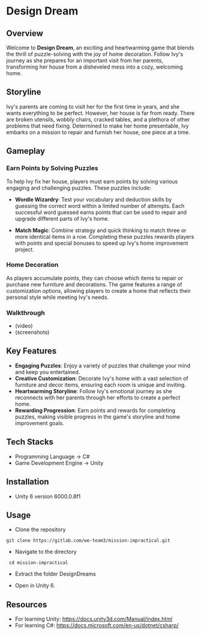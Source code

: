 # Design Dream

## Overview

Welcome to **Design Dream**, an exciting and heartwarming game that blends the thrill of puzzle-solving with the joy of home decoration. Follow Ivy's journey as she prepares for an important visit from her parents, transforming her house from a disheveled mess into a cozy, welcoming home.

## Storyline

Ivy's parents are coming to visit her for the first time in years, and she wants everything to be perfect. However, her house is far from ready. There are broken utensils, wobbly chairs, cracked tables, and a plethora of other problems that need fixing. Determined to make her home presentable, Ivy embarks on a mission to repair and furnish her house, one piece at a time.

## Gameplay

### Earn Points by Solving Puzzles

To help Ivy fix her house, players must earn points by solving various engaging and challenging puzzles. These puzzles include:

- **Wordle Wizardry**: Test your vocabulary and deduction skills by guessing the correct word within a limited number of attempts. Each successful word guessed earns points that can be used to repair and upgrade different parts of Ivy's home.

- **Match Magic**: Combine strategy and quick thinking to match three or more identical items in a row. Completing these puzzles rewards players with points and special bonuses to speed up Ivy's home improvement project.

### Home Decoration

As players accumulate points, they can choose which items to repair or purchase new furniture and decorations. The game features a range of customization options, allowing players to create a home that reflects their personal style while meeting Ivy's needs.

### Walkthrough

- (video)
- (screenshots)

## Key Features

- **Engaging Puzzles**: Enjoy a variety of puzzles that challenge your mind and keep you entertained.
- **Creative Customization**: Decorate Ivy's home with a vast selection of furniture and decor items, ensuring each room is unique and inviting.
- **Heartwarming Storyline**: Follow Ivy's emotional journey as she reconnects with her parents through her efforts to create a perfect home.
- **Rewarding Progression**: Earn points and rewards for completing puzzles, making visible progress in the game's storyline and home improvement goals.

## Tech Stacks

- Programming Language -> C#
- Game Development Engine -> Unity

## Installation

- Unity 6 version 6000.0.8f1

## Usage
- Clone the repository

``` git clone https://gitlab.com/we-team3/mission-impractical.git ```
- Navigate to the directory

``` cd mission-impractical```
- Extract the folder DesignDreams

- Open in Unity 6.

## Resources

- For learning Unity: https://docs.unity3d.com/Manual/index.html 
- For learning C#: https://docs.microsoft.com/en-us/dotnet/csharp/




